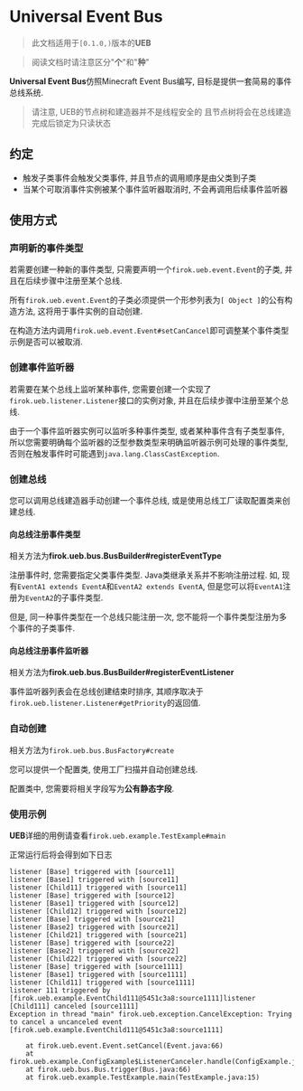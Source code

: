 # Universal Event Bus

> 此文档适用于`[0.1.0,)`版本的**UEB**

> 阅读文档时请注意区分"**个**"和"**种**"

**Universal Event Bus**仿照Minecraft Event Bus编写, 目标是提供一套简易的事件总线系统.

> 请注意, UEB的节点树和建造器并不是线程安全的
> 且节点树将会在总线建造完成后锁定为只读状态

## 约定

* 触发子类事件会触发父类事件, 并且节点的调用顺序是由父类到子类
* 当某个可取消事件实例被某个事件监听器取消时, 不会再调用后续事件监听器

## 使用方式

### 声明新的事件类型

若需要创建一种新的事件类型, 只需要声明一个`firok.ueb.event.Event`的子类, 并且在后续步骤中注册至某个总线.

所有`firok.ueb.event.Event`的子类必须提供一个形参列表为`[ Object ]`的公有构造方法, 这将用于事件实例的自动创建.

在构造方法内调用`firok.ueb.event.Event#setCanCancel`即可调整某个事件类型示例是否可以被取消.

### 创建事件监听器

若需要在某个总线上监听某种事件, 您需要创建一个实现了`firok.ueb.listener.Listener`接口的实例对象, 并且在后续步骤中注册至某个总线.

由于一个事件监听器实例可以监听多种事件类型, 或者某种事件含有子类型事件, 所以您需要明确每个监听器的泛型参数类型来明确监听器示例可处理的事件类型, 否则在触发事件时可能遇到`java.lang.ClassCastException`.

### 创建总线

您可以调用总线建造器手动创建一个事件总线, 或是使用总线工厂读取配置类来创建总线.

#### 向总线注册事件类型

相关方法为**firok.ueb.bus.BusBuilder#registerEventType**

注册事件时, 您需要指定父类事件类型. Java类继承关系并不影响注册过程. 如, 现有`EventA1 extends EventA`和`EventA2 extends EventA`, 但是您可以将`EventA1`注册为`EventA2`的子事件类型.

但是, 同一种事件类型在一个总线只能注册一次, 您不能将一个事件类型注册为多个事件的子类事件.

#### 向总线注册事件监听器

相关方法为**firok.ueb.bus.BusBuilder#registerEventListener**

事件监听器列表会在总线创建结束时排序, 其顺序取决于`firok.ueb.listener.Listener#getPriority`的返回值.

### 自动创建

相关方法为`firok.ueb.bus.BusFactory#create`

您可以提供一个配置类, 使用工厂扫描并自动创建总线.

配置类中, 您需要将相关字段写为**公有静态字段**.

### 使用示例

**UEB**详细的用例请查看`firok.ueb.example.TestExample#main`

正常运行后将会得到如下日志

```log
listener [Base] triggered with [source11]
listener [Base1] triggered with [source11]
listener [Child11] triggered with [source11]
listener [Base] triggered with [source12]
listener [Base1] triggered with [source12]
listener [Child12] triggered with [source12]
listener [Base] triggered with [source21]
listener [Base2] triggered with [source21]
listener [Child21] triggered with [source21]
listener [Base] triggered with [source22]
listener [Base2] triggered with [source22]
listener [Child22] triggered with [source22]
listener [Base] triggered with [source1111]
listener [Base1] triggered with [source1111]
listener [Child11] triggered with [source1111]
listener 111 triggered by [firok.ueb.example.EventChild111@5451c3a8:source1111]listener [Child111] canceled [source1111]
Exception in thread "main" firok.ueb.exception.CancelException: Trying to cancel a uncanceled event [firok.ueb.example.EventChild111@5451c3a8:source1111]

	at firok.ueb.event.Event.setCancel(Event.java:66)
	at firok.ueb.example.ConfigExample$ListenerCanceler.handle(ConfigExample.java:79)
	at firok.ueb.bus.Bus.trigger(Bus.java:66)
	at firok.ueb.example.TestExample.main(TestExample.java:15)
```
